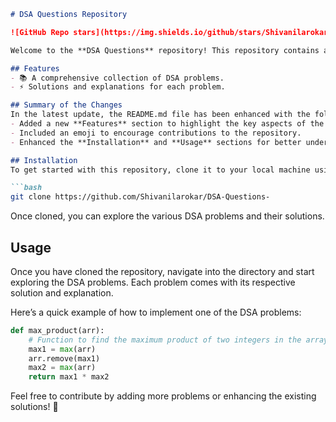 ```markdown
# DSA Questions Repository

![GitHub Repo stars](https://img.shields.io/github/stars/Shivanilarokar/DSA-Questions-) ![GitHub forks](https://img.shields.io/github/forks/Shivanilarokar/DSA-Questions-) ![GitHub issues](https://img.shields.io/github/issues/Shivanilarokar/DSA-Questions-)

Welcome to the **DSA Questions** repository! This repository contains a collection of Data Structures and Algorithms (DSA) problems designed to help you enhance your coding skills.

## Features
- 📚 A comprehensive collection of DSA problems.
- ⚡ Solutions and explanations for each problem.

## Summary of the Changes
In the latest update, the README.md file has been enhanced with the following modifications:
- Added a new **Features** section to highlight the key aspects of the repository.
- Included an emoji to encourage contributions to the repository.
- Enhanced the **Installation** and **Usage** sections for better understanding.

## Installation
To get started with this repository, clone it to your local machine using the following command:

```bash
git clone https://github.com/Shivanilarokar/DSA-Questions-
```

Once cloned, you can explore the various DSA problems and their solutions.

## Usage
Once you have cloned the repository, navigate into the directory and start exploring the DSA problems. Each problem comes with its respective solution and explanation.

Here’s a quick example of how to implement one of the DSA problems:

```python
def max_product(arr):
    # Function to find the maximum product of two integers in the array
    max1 = max(arr)
    arr.remove(max1)
    max2 = max(arr)
    return max1 * max2
```

Feel free to contribute by adding more problems or enhancing the existing solutions! 🚀
```